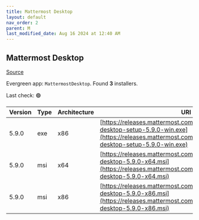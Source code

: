 ```yaml
---
title: Mattermost Desktop
layout: default
nav_order: 2
parent: M
last_modified_date: Aug 16 2024 at 12:40 AM
---
```


## Mattermost Desktop

[Source](https://github.com/mattermost/desktop)

Evergreen app: `MattermostDesktop`. Found **3** installers.

Last check: 🟢

| Version | Type | Architecture | URI                                                                                                                                                                          |
| ------- | ---- | ------------ | ---------------------------------------------------------------------------------------------------------------------------------------------------------------------------- |
| 5.9.0   | exe  | x86          | [https://releases.mattermost.com/desktop/5.9.0/mattermost-desktop-setup-5.9.0-win.exe](https://releases.mattermost.com/desktop/5.9.0/mattermost-desktop-setup-5.9.0-win.exe) |
| 5.9.0   | msi  | x64          | [https://releases.mattermost.com/desktop/5.9.0/mattermost-desktop-5.9.0-x64.msi](https://releases.mattermost.com/desktop/5.9.0/mattermost-desktop-5.9.0-x64.msi)             |
| 5.9.0   | msi  | x86          | [https://releases.mattermost.com/desktop/5.9.0/mattermost-desktop-5.9.0-x86.msi](https://releases.mattermost.com/desktop/5.9.0/mattermost-desktop-5.9.0-x86.msi)             |
